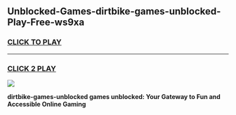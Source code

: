 
## Unblocked-Games-dirtbike-games-unblocked-Play-Free-ws9xa
<h3>
<a href="https://premium76.site?title=dirtbike-games-unblocked&ref=20M">CLICK TO PLAY</a></h3>
<hr>

<h3>
<a href="https://premium76.site?title=dirtbike-games-unblocked&ref=20M">CLICK 2 PLAY</a>
  
</h3>

<a href="https://premium76.site?title=dirtbike-games-unblocked&ref=19M"><img src="https://clearcache.store/games.png"></a>


**dirtbike-games-unblocked games unblocked: Your Gateway to Fun and Accessible Online Gaming**
